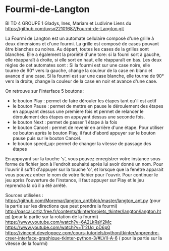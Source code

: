 # Fourmi-de-Langton
BI TD 4 GROUPE 1
Gladys, Ines, Mariam et Ludivine
Liens du https://github.com/uvsq22101687/Fourmi-de-Langton.git

La Fourmi de Langton est un automate cellulaire composé d'une grille à deux dimensions et d'une fourmi. La grille est composé de cases pouvant être blanches ou noires. Au départ, toutes les cases de la grilles sont blanches. Elle a également la proriété d'une tore: si la foumi sort à gauche, elle réapparaît à droite, si elle sort en haut, elle réapparaît en bas. 
Les deux règles de cet automates sont : 
Si la fourmi est sur une case noire, elle tourne de 90° vers la gauche, change la couleur de la case en blanc et avance d'une case. 
Si la fourmi est sur une case blanche, elle tourne de 90° vers la droite, change la couleur de la case en noir et avance d'une case.

On retrouve sur l'interface 5 boutons : 
- le bouton Play : permet de faire dérouler les étapes tant qu'il est actif
- le bouton Pause : permet de mettre en pause le déroulement des étapes en appuyant dessus une première fois et permet de relancer le déroulement des étapes en appuyant dessus une seconde fois. 
- le bouton Next : permet de passer 1 étape à la fois
- le bouton Cancel : permet de revenir en arrière d'une étape. Pour utiliser ce bouton après le bouton Play, il faut d'abord appuyer sur le bouton pause puis sur le bouton Cancel. 
- le bouton speed_up: permet de changer la vitesse de passage des étapes

En appuyant sur la touche 's', vous pouvez enregistrer votre instance sous forme de fichier json à l'endroit souhaité après lui avoir donné un nom.
Pour l'ouvrir il suffit d'appuyer sur la touche 'o', et lorsque que la fenêtre apparait vous pouvez entrer le nom de votre fichier pour l'ouvrir. 
Pour continuer le jeu après l'ouverture de l'instance, il faut appuyer sur Play et le jeu reprendra là où il a été arrêté. 







Sources utilisées :
https://github.com/Moremar/langton_ant/blob/master/langton_ant.py (pour la partie sur les directions que peut prendre la fourmi)
http://pascal.ortiz.free.fr/contents/tkinter/projets_tkinter/langton/langton.html (pour la partie sur la rotation de la fourmi) 
https://www.youtube.com/watch?v=6A2LkRaY2Mc
https://www.youtube.com/watch?v=Tr2Uq_pD6p0
https://vincent.developpez.com/cours-tutoriels/python/tkinter/apprendre-creer-interface-graphique-tkinter-python-3/#LVII-A-6
( pour la partie sur la vitesse de la fourmi)


